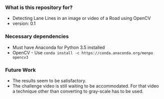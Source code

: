 ### What is this repository for? ###

* Detecting Lane Lines in an image or video of a Road using OpenCV
* version: 0.1

### Necessary dependencies ###

* Must have Anaconda for Python 3.5 installed
* OpenCV - Use `conda install -c https://conda.anaconda.org/menpo opencv3`

### Future Work ###

* The results seem to be satisfactory.
* The challenge video is still waiting to be accommodated. For that video a technique other than converting to gray-scale has to be used.